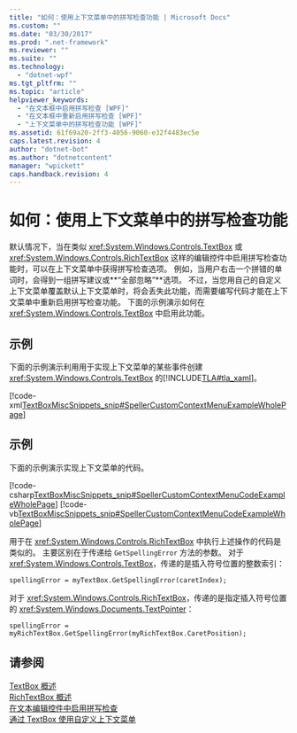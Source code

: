 ```yaml
---
title: "如何：使用上下文菜单中的拼写检查功能 | Microsoft Docs"
ms.custom: ""
ms.date: "03/30/2017"
ms.prod: ".net-framework"
ms.reviewer: ""
ms.suite: ""
ms.technology: 
  - "dotnet-wpf"
ms.tgt_pltfrm: ""
ms.topic: "article"
helpviewer_keywords: 
  - "在文本框中启用拼写检查 [WPF]"
  - "在文本框中重新启用拼写检查 [WPF]"
  - "上下文菜单中的拼写检查功能 [WPF]"
ms.assetid: 61f69a20-2ff3-4056-9060-e32f4483ec5e
caps.latest.revision: 4
author: "dotnet-bot"
ms.author: "dotnetcontent"
manager: "wpickett"
caps.handback.revision: 4
---
```

# 如何：使用上下文菜单中的拼写检查功能
默认情况下，当在类似 <xref:System.Windows.Controls.TextBox> 或 <xref:System.Windows.Controls.RichTextBox> 这样的编辑控件中启用拼写检查功能时，可以在上下文菜单中获得拼写检查选项。  例如，当用户右击一个拼错的单词时，会得到一组拼写建议或**“全部忽略”**选项。  不过，当您用自己的自定义上下文菜单覆盖默认上下文菜单时，将会丢失此功能，而需要编写代码才能在上下文菜单中重新启用拼写检查功能。  下面的示例演示如何在 <xref:System.Windows.Controls.TextBox> 中启用此功能。  
  
## 示例  
 下面的示例演示利用用于实现上下文菜单的某些事件创建 <xref:System.Windows.Controls.TextBox> 的[!INCLUDE[TLA#tla_xaml](../../../../includes/tlasharptla-xaml-md.md)]。  
  
 [!code-xml[TextBoxMiscSnippets_snip#SpellerCustomContextMenuExampleWholePage](../../../../samples/snippets/csharp/VS_Snippets_Wpf/TextBoxMiscSnippets_snip/csharp/speller_custom_context_menu.xaml#spellercustomcontextmenuexamplewholepage)]  
  
## 示例  
 下面的示例演示实现上下文菜单的代码。  
  
 [!code-csharp[TextBoxMiscSnippets_snip#SpellerCustomContextMenuCodeExampleWholePage](../../../../samples/snippets/csharp/VS_Snippets_Wpf/TextBoxMiscSnippets_snip/csharp/speller_custom_context_menu.xaml.cs#spellercustomcontextmenucodeexamplewholepage)]
 [!code-vb[TextBoxMiscSnippets_snip#SpellerCustomContextMenuCodeExampleWholePage](../../../../samples/snippets/visualbasic/VS_Snippets_Wpf/TextBoxMiscSnippets_snip/visualbasic/speller_custom_context_menu.xaml.vb#spellercustomcontextmenucodeexamplewholepage)]  
  
 用于在 <xref:System.Windows.Controls.RichTextBox> 中执行上述操作的代码是类似的。  主要区别在于传递给 `GetSpellingError` 方法的参数。  对于 <xref:System.Windows.Controls.TextBox>，传递的是插入符号位置的整数索引：  
  
 `spellingError = myTextBox.GetSpellingError(caretIndex);`  
  
 对于 <xref:System.Windows.Controls.RichTextBox>，传递的是指定插入符号位置的 <xref:System.Windows.Documents.TextPointer>：  
  
 `spellingError = myRichTextBox.GetSpellingError(myRichTextBox.CaretPosition);`  
  
## 请参阅  
 [TextBox 概述](../../../../docs/framework/wpf/controls/textbox-overview.md)   
 [RichTextBox 概述](../../../../docs/framework/wpf/controls/richtextbox-overview.md)   
 [在文本编辑控件中启用拼写检查](../../../../docs/framework/wpf/controls/how-to-enable-spell-checking-in-a-text-editing-control.md)   
 [通过 TextBox 使用自定义上下文菜单](../../../../docs/framework/wpf/controls/how-to-use-a-custom-context-menu-with-a-textbox.md)
